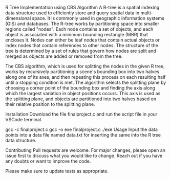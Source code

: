 R Tree Implementation using CBS Algorithm
A R-tree is a spatial indexing data structure used to efficiently store and query spatial data in multi-dimensional space. It is commonly used in geographic information systems (GIS) and databases. The R-tree works by partitioning space into smaller regions called "nodes". Each node contains a set of objects, and each object is associated with a minimum bounding rectangle (MBR) that encloses it. Nodes can either be leaf nodes that contain actual objects or index nodes that contain references to other nodes. The structure of the tree is determined by a set of rules that govern how nodes are split and merged as objects are added or removed from the tree.

The CBS algorithm, which is used for splitting the nodes in the given R tree, works by recursively partitioning a scene's bounding box into two halves along one of its axes, and then repeating this process on each resulting half until a stopping condition is met. The algorithm selects the splitting plane by choosing a corner point of the bounding box and finding the axis along which the largest variation in object positions occurs. This axis is used as the splitting plane, and objects are partitioned into two halves based on their relative position to the splitting plane.

Installation
Download the file finalproject.c and run the script file in your VSCode terminal.

gcc -c finalproject.c
gcc -o exe finalproject.c
./exe
Usage
Input the data points into a data file named data.txt for inserting the same into the R tree data structure.

Contributing
Pull requests are welcome. For major changes, please open an issue first to discuss what you would like to change. Reach out if you have any doubts or want to improve the code.

Please make sure to update tests as appropriate.
